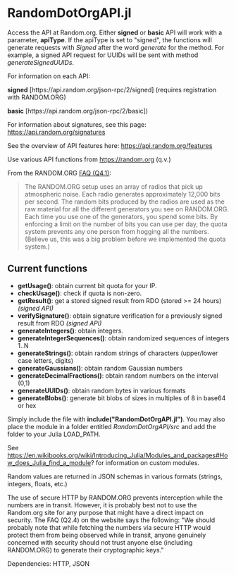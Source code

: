 # RandomDotOrgAPI.jl
Access the API at Random.org. Either <b>signed</b> or <b>basic</b> API will work with a parameter, <b>apiType</b>. If the apiType is set to "signed", the functions will generate requests with <i>Signed</i> after the word <i>generate</i> for the method. For example, a signed API request for UUIDs will be sent with method <i>generateSignedUUIDs</i>.

For information on each API:
  <p><b>signed</b> [https://api.random.org/json-rpc/2/signed] (requires registration with RANDOM.ORG)
  <p><b>basic</b> [https://api.random.org/json-rpc/2/basic])

For information about signatures, see this page: https://api.random.org/signatures

See the overview of API features here: https://api.random.org/features

Use various API functions from https://random.org (q.v.)

From the RANDOM.ORG <a href="https://www.random.org/faq">FAQ (Q4.1)</a>:
<blockquote>The RANDOM.ORG setup uses an array of radios that pick up atmospheric noise. Each radio generates approximately 12,000 bits per second. The random bits produced by the radios are used as the raw material for all the different generators you see on RANDOM.ORG. Each time you use one of the generators, you spend some bits. By enforcing a limit on the number of bits you can use per day, the quota system prevents any one person from hogging all the numbers. (Believe us, this was a big problem before we implemented the quota system.)</blockquote>

## Current functions
- <b>getUsage()</b>: obtain current bit quota for your IP.
- <b>checkUsage()</b>: check if quota is non-zero.
- <b>getResult()</b>: get a stored signed result from RDO (stored >= 24 hours) <i>(signed API)</i>
- <b>verifySignature()</b>: obtain signature verification for a previously signed result from RDO  <i>(signed API)</i>
- <b>generateIntegers()</b>: obtain integers.
- <b>generateIntegerSequences()</b>: obtain randomized sequences of integers 1..N
- <b>generateStrings()</b>: obtain random strings of characters (upper/lower case letters, digits)
- <b>generateGaussians()</b>: obtain random Gaussian numbers
- <b>generateDecimalFractions()</b>: obtain random numbers on the interval (0,1)
- <b>generateUUIDs()</b>: obtain random bytes in various formats
- <b>generateBlobs()</b>: generate bit blobs of sizes in multiples of 8 in base64 or hex

Simply include the file with <b>include("RandomDotOrgAPI.jl")</b>. You may also place the module in a folder entitled <i>RandomDotOrgAPI/src</i> and add the folder to your Julia LOAD_PATH.

See https://en.wikibooks.org/wiki/Introducing_Julia/Modules_and_packages#How_does_Julia_find_a_module? for information on custom modules.

Random values are returned in JSON schemas in various formats (strings, integers, floats, etc.)

The use of secure HTTP by RANDOM.ORG prevents interception while the numbers are in transit. However, it is probably best not to use the Random.org site for any purpose that might have a direct impact on security. The FAQ (Q2.4) on the website says the following: "We should probably note that while fetching the numbers via secure HTTP would protect them from being observed while in transit, anyone genuinely concerned with security should not trust anyone else (including RANDOM.ORG) to generate their cryptographic keys."

Dependencies: HTTP, JSON
